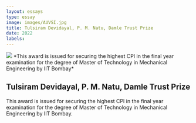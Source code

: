 ```yaml
---
layout: essays  
type: essay
image: images/AUVSI.jpg
title: Tulsiram Devidayal, P. M. Natu, Damle Trust Prize
date: 2022 
labels:
---
```


<img class="ui image" src="{{ site.baseurl }}/images/AUVSI.jpg ">
*This award is issued for securing the highest CPI in the final year examination for the degree of Master of Technology in Mechanical Engineering by IIT Bombay*


## Tulsiram Devidayal, P. M. Natu, Damle Trust Prize
This award is issued for securing the highest CPI in the final year examination for the degree of Master of Technology in Mechanical Engineering by IIT Bombay.
